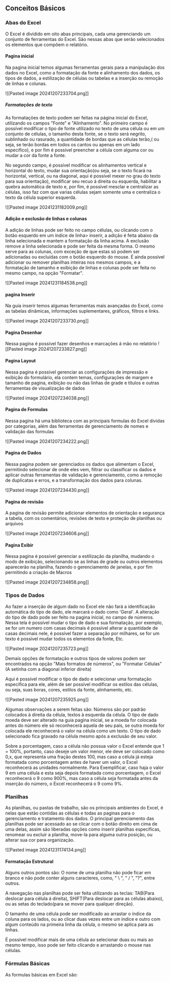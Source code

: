 ## Conceitos Básicos

### Abas do Excel

O Excel é dividido em oito abas principais, cada uma gerenciando um conjunto de ferramentas do Excel. São nessas abas que serão selecionados os elementos que compõem o relatório.
#### Pagina inicial

Na pagina inicial temos algumas ferramentas gerais para a manipulação dos dados no Excel, como a formatação da fonte e alinhamento dos dados, os tipos de dados, a estilização de células ou tabelas e a inserção ou remoção de linhas e colunas.

![[Pasted image 20241207233704.png]]

##### Formatações de texto

As formatações de texto podem ser feitas na página inicial do Excel, utilizando os campos "Fonte" e "Alinhamento". No primeiro campo é possível modificar o tipo de fonte utilizado no texto de uma célula ou em um conjunto de células, o tamanho desta fonte, se o texto será negrito, sublinhado ou rasurado, a quantidade de bordas que as células terão,( ou seja, se terão bordas em todos os cantos ou apenas em um lado especifico), e por fim é possível preencher a célula com alguma cor ou mudar a cor da fonte a fonte.

No segundo campo, é possível modificar os alinhamentos vertical e horizontal do texto,  mudar sua orientação(ou seja, se o texto ficará na horizontal, vertical, ou na diagonal, aqui é possível mexer no grau do texto para sua orientação), modificar seu recuo á direita ou esquerda, habilitar a quebra automática de texto e, por fim, é possível mesclar e centralizar as células, isso faz com que varias células sejam somente uma e centraliza o texto da célula superior esquerda.

![[Pasted image 20241231182009.png]]

#### Adição e exclusão de linhas e colunas

A adição de linhas pode ser feito no campo células, ou clicando com o botão esquerdo em um índice de linha> inserir, a adição é feita abaixo da linha selecionada e mantem a formatação da linha acima. A exclusão remove a linha selecionada e pode ser feita da mesma forma. O mesmo serve para as colunas, com exceção de que estas só podem ser adicionadas ou excluídas com o botão esquerdo do mouse. É ainda possível adicionar ou remover planilhas inteiras nos mesmos campos, e a formatação de tamanho e exibição de linhas e colunas pode ser feita no mesmo campo, na opção "Formatar".

![[Pasted image 20241231184538.png]]

#### pagina Inserir

Na guia inserir temos algumas ferramentas mais avançadas do Excel, como as tabelas dinâmicas, informações suplementares, gráficos, filtros e links.

![[Pasted image 20241207233730.png]]

#### Pagina Desenhar

Nessa pagina é possível fazer desenhos e marcações á mão no relatório
![[Pasted image 20241207233827.png]]

#### Pagina Layout

Nessa pagina é possível gerenciar as configurações de impressão e exibição do formulário, ela contem temas, configurações de margem e tamanho de pagina, exibição ou não das linhas de grade e títulos e outras ferramentas de visualização de dados

![[Pasted image 20241207234038.png]]

#### Pagina de Formulas

Nessa pagina há uma biblioteca com as principais formulas do Excel dividas por categorias, além das ferramentas de gerenciamento de nomes e validação das formulas

![[Pasted image 20241207234222.png]]

#### Pagina de Dados

Nessa pagina podem ser gerenciados os dados que alimentam o Excel, permitindo selecionar de onde eles vem, filtrar ou classificar os dados e aplicar outras ferramentas de validação e gerenciamento, como a remoção de duplicatas e erros, e a transformação dos dados para colunas.

![[Pasted image 20241207234430.png]]

#### Pagina de revisão

A pagina de revisão permite adicionar elementos de orientação e segurança a tabela, com os comentários, revisões de texto e proteção de planilhas ou arquivos 

![[Pasted image 20241207234608.png]]

#### Pagina Exibir

Nessa pagina é possível gerenciar a estilização da planilha, mudando o modo de exibição, selecionando se as linhas de grade ou outros elementos aparecerão na planilha, fazendo o gerenciamento de janelas, e por fim permitindo a criação de Macros

![[Pasted image 20241207234858.png]]

### Tipos de Dados

Ao fazer a inserção de algum dado no Excel ele não fará a identificação automática do tipo de dado, ele marcará o dado como 'Geral'. A alteração do tipo de dado pode ser feito na pagina inicial, no campo de números. Nessa tela é possível mudar o tipo de dado e sua formatação, por exemplo, se for um numero com casas decimais é possível alterar a quantidade de casas decimais nele, é possível fazer a separação por milhares, se for um texto é possível mudar todos os elementos da fonte, Etc. 

![[Pasted image 20241207235723.png]]

Demais opções de formatação e outros tipos de valores podem ser encontrados na opção "Mais formatos de números", ou "Formatar Células"(A setinha com a diagonal inferior direita)

Aqui é possível modificar o tipo de dado e selecionar uma formatação especifica para ele, além de ser possível modificar os estilos das células, ou seja, suas boras, cores, estilos da fonte, alinhamento, etc.

![[Pasted image 20241207235925.png]]


Algumas observações a serem feitas são: Números são por padrão colocados à direita da célula, textos à esquerda da célula. O tipo de dado moeda deve ser alterado na guia pagina inicial, se a moeda for colocada antes do número ele só reconhecerá aquela de seu país, se outra moeda for colocada ele reconhecerá o valor na célula como um texto. O tipo de dado selecionado fica gravado na célula mesmo após a exclusão de seu valor. 

Sobre a porcentagem, caso a célula não possua valor o Excel entende que 1 = 100%, portanto, caso deseje um valor menor, ele deve ser colocado como 0,x, que representa uma fração destes 100, mas caso a célula já esteja formatada como porcentagem antes de haver um valor, o Excel reconhecerá as unidades normalmente. Para Exemplificar, caso haja o valor 9 em uma célula e esta seja depois formatada como porcentagem, o Excel reconhecerá o 9 como 900%, mas caso a célula seja formatada antes da inserção do número, o Excel reconhecerá o 9 como 9%.


### Planilhas

As planilhas, ou pastas de trabalho, são os principais ambientes do Excel, é nelas que estão contidas as células e todas as paginas para o gerenciamento e tratamento dos dados. O principal gerenciamento das planilhas pode ser acessado ao se clicar com o botão direito em cima de uma delas, assim são liberadas opções como inserir planilhas especificas, renomear ou excluir a planilha, move-la para alguma outra posição, ou alterar sua cor para organização.

![[Pasted image 20241231174134.png]]

#### Formatação Estrutural

Alguns outros pontos são: O nome de uma planilha não pode ficar em branco e não pode conter alguns caracteres, como, " \ ", " / ", "?", entre outros.

A navegação nas planilhas pode ser feita utilizando as teclas: TAB(Para deslocar para célula á direita), SHIFT(Para deslocar para as células abaixo), ou as setas do teclado(para se mover para qualquer direção).

O tamanho de uma célula pode ser modificado ao arrastar o índice da coluna para os lados, ou ao clicar duas vezes entre um índice e outro com algum conteúdo na primeira linha da célula, o mesmo se aplica para as linhas.

É possível modificar mais de uma célula ao selecionar duas ou mais ao mesmo tempo, isso pode ser feito clicando e arrastando o mouse nas células. 

### Fórmulas Básicas

As formulas básicas em Excel são:

